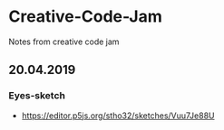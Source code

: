 # Creative-Code-Jam
Notes from creative code jam

## 20.04.2019

### Eyes-sketch
  - https://editor.p5js.org/stho32/sketches/Vuu7Je88U
